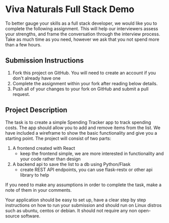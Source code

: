# Viva Naturals Full Stack Demo 

To better gauge your skills as a full stack developer, we would like you to complete the following assignment. This will help our interviewers assess your strengths, and frame the conversation through the interview process. Take as much time as you need, however we ask that you not spend more than a few hours.

## Submission Instructions
1. Fork this project on GitHub. You will need to create an account if you don't already have one
2. Complete the assignment within your fork after reading below details.
3. Push all of your changes to your fork on GitHub and submit a pull request.

## Project Description
The task is to create a simple Spending Tracker app to track spending costs. The app should allow you to add and remove items from the list.
We have included a wireframe to show the basic functionality and give you a starting point.
The project will consist of two parts:
1. A frontend created with React
	- keep the frontend simple, we are more interested in functionality and your code rather than design
2. A backend api to save the list to a db using Python/Flask
	- create REST API endpoints, you can use flask-restx or other api library to help

If you need to make any assumptions in order to complete the task, make a note of them in your comments.

Your application should be easy to set up, have a clear step by step instructions on how to run your submission and should run on Linux distros such as ubuntu, centos or debian. It should not require any non open-source software.
